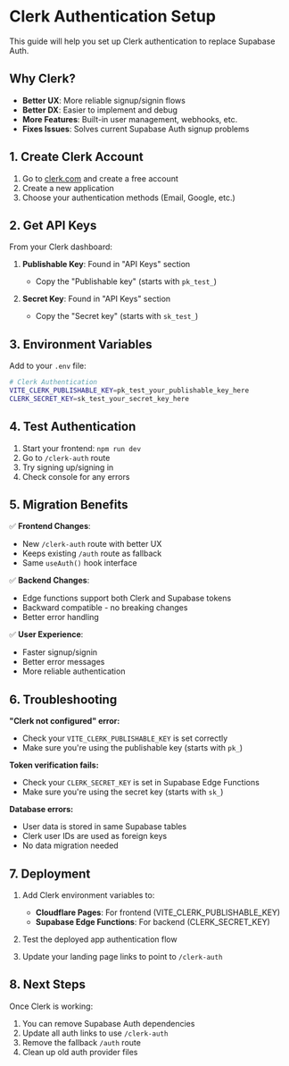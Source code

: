 # Clerk Authentication Setup

This guide will help you set up Clerk authentication to replace Supabase Auth.

## Why Clerk?

- **Better UX**: More reliable signup/signin flows
- **Better DX**: Easier to implement and debug
- **More Features**: Built-in user management, webhooks, etc.
- **Fixes Issues**: Solves current Supabase Auth signup problems

## 1. Create Clerk Account

1. Go to [clerk.com](https://clerk.com) and create a free account
2. Create a new application
3. Choose your authentication methods (Email, Google, etc.)

## 2. Get API Keys

From your Clerk dashboard:

1. **Publishable Key**: Found in "API Keys" section
   - Copy the "Publishable key" (starts with `pk_test_`)
   
2. **Secret Key**: Found in "API Keys" section  
   - Copy the "Secret key" (starts with `sk_test_`)

## 3. Environment Variables

Add to your `.env` file:

```bash
# Clerk Authentication
VITE_CLERK_PUBLISHABLE_KEY=pk_test_your_publishable_key_here
CLERK_SECRET_KEY=sk_test_your_secret_key_here
```

## 4. Test Authentication

1. Start your frontend: `npm run dev`
2. Go to `/clerk-auth` route
3. Try signing up/signing in
4. Check console for any errors

## 5. Migration Benefits

✅ **Frontend Changes**:
- New `/clerk-auth` route with better UX
- Keeps existing `/auth` route as fallback
- Same `useAuth()` hook interface

✅ **Backend Changes**:  
- Edge functions support both Clerk and Supabase tokens
- Backward compatible - no breaking changes
- Better error handling

✅ **User Experience**:
- Faster signup/signin
- Better error messages
- More reliable authentication

## 6. Troubleshooting

**"Clerk not configured" error:**
- Check your `VITE_CLERK_PUBLISHABLE_KEY` is set correctly
- Make sure you're using the publishable key (starts with `pk_`)

**Token verification fails:**
- Check your `CLERK_SECRET_KEY` is set in Supabase Edge Functions
- Make sure you're using the secret key (starts with `sk_`)

**Database errors:**
- User data is stored in same Supabase tables
- Clerk user IDs are used as foreign keys
- No data migration needed

## 7. Deployment

1. Add Clerk environment variables to:
   - **Cloudflare Pages**: For frontend (VITE_CLERK_PUBLISHABLE_KEY)
   - **Supabase Edge Functions**: For backend (CLERK_SECRET_KEY)

2. Test the deployed app authentication flow

3. Update your landing page links to point to `/clerk-auth`

## 8. Next Steps

Once Clerk is working:
1. You can remove Supabase Auth dependencies
2. Update all auth links to use `/clerk-auth`
3. Remove the fallback `/auth` route
4. Clean up old auth provider files
